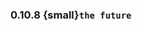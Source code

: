 ### 0.10.8 {small}`the future`

```{rubric} Features
```

```{rubric} Performance
```

```{rubric} Bug fixes
```

```{rubric} Misc
```
